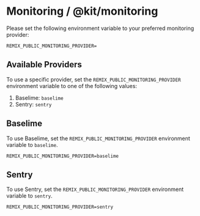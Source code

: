 # Monitoring / @kit/monitoring

Please set the following environment variable to your preferred monitoring provider:

```
REMIX_PUBLIC_MONITORING_PROVIDER=
```

## Available Providers

To use a specific provider, set the `REMIX_PUBLIC_MONITORING_PROVIDER` environment variable to one of the following values:

1. Baselime: `baselime`
2. Sentry: `sentry`

## Baselime

To use Baselime, set the `REMIX_PUBLIC_MONITORING_PROVIDER` environment variable to `baselime`.

```
REMIX_PUBLIC_MONITORING_PROVIDER=baselime
```

## Sentry

To use Sentry, set the `REMIX_PUBLIC_MONITORING_PROVIDER` environment variable to `sentry`.

```
REMIX_PUBLIC_MONITORING_PROVIDER=sentry
```